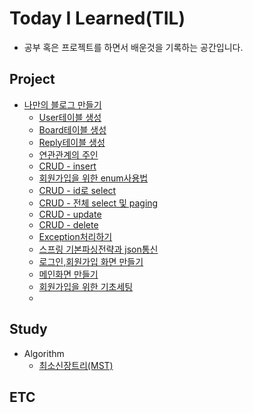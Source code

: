 # Today I Learned(TIL)
 - 공부 혹은 프로젝트를 하면서 배운것을 기록하는 공간입니다.

## Project
* [나만의 블로그 만들기](https://github.com/movingyun/Today-I-Learn/tree/master/%EB%82%98%EB%A7%8C%EC%9D%98%20%EB%B8%94%EB%A1%9C%EA%B7%B8%20%EB%A7%8C%EB%93%A4%EA%B8%B0)
	* [User테이블 생성](https://github.com/movingyun/Today-I-Learn/blob/master/%EB%82%98%EB%A7%8C%EC%9D%98%20%EB%B8%94%EB%A1%9C%EA%B7%B8%20%EB%A7%8C%EB%93%A4%EA%B8%B0/Ch18_User%ED%85%8C%EC%9D%B4%EB%B8%94%20%EC%83%9D%EC%84%B1.md)
	* [Board테이블 생성](https://github.com/movingyun/Today-I-Learn/blob/master/%EB%82%98%EB%A7%8C%EC%9D%98%20%EB%B8%94%EB%A1%9C%EA%B7%B8%20%EB%A7%8C%EB%93%A4%EA%B8%B0/Ch20_Board%ED%85%8C%EC%9D%B4%EB%B8%94%20%EC%83%9D%EC%84%B1.md)
	* [Reply테이블 생성](https://github.com/movingyun/Today-I-Learn/blob/master/%EB%82%98%EB%A7%8C%EC%9D%98%20%EB%B8%94%EB%A1%9C%EA%B7%B8%20%EB%A7%8C%EB%93%A4%EA%B8%B0/Ch21_Reply%ED%85%8C%EC%9D%B4%EB%B8%94%20%EC%83%9D%EC%84%B1.md)
	* [연관관계의 주인](https://github.com/movingyun/Today-I-Learn/blob/master/%EB%82%98%EB%A7%8C%EC%9D%98%20%EB%B8%94%EB%A1%9C%EA%B7%B8%20%EB%A7%8C%EB%93%A4%EA%B8%B0/Ch22_%EC%97%B0%EA%B4%80%EA%B4%80%EA%B3%84%EC%9D%98%20%EC%A3%BC%EC%9D%B8.md)
	* [CRUD - insert](https://github.com/movingyun/Today-I-Learn/blob/master/%EB%82%98%EB%A7%8C%EC%9D%98%20%EB%B8%94%EB%A1%9C%EA%B7%B8%20%EB%A7%8C%EB%93%A4%EA%B8%B0/Ch24_%ED%9A%8C%EC%9B%90%EA%B0%80%EC%9E%85%EC%9D%84%EC%9C%84%ED%95%9C%20insert%20%ED%85%8C%EC%8A%A4%ED%8A%B8.md)
	* [회원가입을 위한 enum사용법](https://github.com/movingyun/Today-I-Learn/blob/master/%EB%82%98%EB%A7%8C%EC%9D%98%20%EB%B8%94%EB%A1%9C%EA%B7%B8%20%EB%A7%8C%EB%93%A4%EA%B8%B0/Ch25_%ED%9A%8C%EC%9B%90%EA%B0%80%EC%9E%85%EC%9D%84%20%EC%9C%84%ED%95%9C%20enum%EC%82%AC%EC%9A%A9%EB%B2%95.md)
	* [CRUD - id로 select](https://github.com/movingyun/Today-I-Learn/blob/master/%EB%82%98%EB%A7%8C%EC%9D%98%20%EB%B8%94%EB%A1%9C%EA%B7%B8%20%EB%A7%8C%EB%93%A4%EA%B8%B0/Ch26_id%EB%A1%9C%20select%ED%85%8C%EC%8A%A4%ED%8A%B8.md)
	* [CRUD - 전체 select 및 paging](https://github.com/movingyun/Today-I-Learn/blob/master/%EB%82%98%EB%A7%8C%EC%9D%98%20%EB%B8%94%EB%A1%9C%EA%B7%B8%20%EB%A7%8C%EB%93%A4%EA%B8%B0/Ch27_%EC%A0%84%EC%B2%B4%20select%20%EB%B0%8F%20paging%ED%85%8C%EC%8A%A4%ED%8A%B8.md)
	* [CRUD - update](https://github.com/movingyun/Today-I-Learn/blob/master/%EB%82%98%EB%A7%8C%EC%9D%98%20%EB%B8%94%EB%A1%9C%EA%B7%B8%20%EB%A7%8C%EB%93%A4%EA%B8%B0/Ch28_update%ED%85%8C%EC%8A%A4%ED%8A%B8.md)
	* [CRUD - delete](https://github.com/movingyun/Today-I-Learn/blob/master/%EB%82%98%EB%A7%8C%EC%9D%98%20%EB%B8%94%EB%A1%9C%EA%B7%B8%20%EB%A7%8C%EB%93%A4%EA%B8%B0/Ch30_%EC%82%AD%EC%A0%9C%ED%95%98%EA%B8%B0%20%ED%85%8C%EC%8A%A4%ED%8A%B8.md)
	* [Exception처리하기](https://github.com/movingyun/Today-I-Learn/blob/master/%EB%82%98%EB%A7%8C%EC%9D%98%20%EB%B8%94%EB%A1%9C%EA%B7%B8%20%EB%A7%8C%EB%93%A4%EA%B8%B0/Ch31_Exception%EC%B2%98%EB%A6%AC%ED%95%98%EA%B8%B0.md)
	* [스프링 기본파싱전략과 json통신](https://github.com/movingyun/Today-I-Learn/blob/master/%EB%82%98%EB%A7%8C%EC%9D%98%20%EB%B8%94%EB%A1%9C%EA%B7%B8%20%EB%A7%8C%EB%93%A4%EA%B8%B0/Ch32_%EC%8A%A4%ED%94%84%EB%A7%81%20%EA%B8%B0%EB%B3%B8%ED%8C%8C%EC%8B%B1%EC%A0%84%EB%9E%B5%EA%B3%BC%20json%ED%86%B5%EC%8B%A0_%20-%20%EB%B3%B5%EC%82%AC%EB%B3%B8.md)
	* [로그인,회원가입 화면 만들기](https://github.com/movingyun/Today-I-Learn/blob/master/%EB%82%98%EB%A7%8C%EC%9D%98%20%EB%B8%94%EB%A1%9C%EA%B7%B8%20%EB%A7%8C%EB%93%A4%EA%B8%B0/Ch33_%EB%A1%9C%EA%B7%B8%EC%9D%B8%2C%ED%9A%8C%EC%9B%90%EA%B0%80%EC%9E%85%20%ED%99%94%EB%A9%B4%20%EB%A7%8C%EB%93%A4%EA%B8%B0.md)
	* [메인화면 만들기](https://github.com/movingyun/Today-I-Learn/blob/master/%EB%82%98%EB%A7%8C%EC%9D%98%20%EB%B8%94%EB%A1%9C%EA%B7%B8%20%EB%A7%8C%EB%93%A4%EA%B8%B0/Ch34_%EB%A9%94%EC%9D%B8%ED%99%94%EB%A9%B4%20%EB%A7%8C%EB%93%A4%EA%B8%B0.md)
	* [회원가입을 위한 기초세팅](https://github.com/movingyun/Today-I-Learn/blob/master/%EB%82%98%EB%A7%8C%EC%9D%98%20%EB%B8%94%EB%A1%9C%EA%B7%B8%20%EB%A7%8C%EB%93%A4%EA%B8%B0/Ch35_%ED%9A%8C%EC%9B%90%EA%B0%80%EC%9E%85%EC%9D%84%20%EC%9C%84%ED%95%9C%20%EA%B8%B0%EC%B4%88%EC%84%B8%ED%8C%85.md)
	* [ ]( )
	


## Study
* Algorithm
	* [최소신장트리(MST)](https://github.com/movingyun/Today-I-Learn/blob/master/%EC%95%8C%EA%B3%A0%EB%A6%AC%EC%A6%98/%EC%B5%9C%EC%86%8C%EC%8B%A0%EC%9E%A5%ED%8A%B8%EB%A6%AC(MST).md)

## ETC
